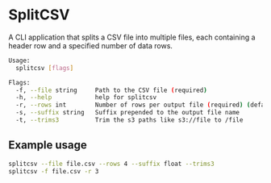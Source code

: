 # SplitCSV

A CLI application that splits a CSV file into multiple files, each containing a header row and a specified number of data rows.

```sh
Usage:
  splitcsv [flags]

Flags:
  -f, --file string     Path to the CSV file (required)
  -h, --help            help for splitcsv
  -r, --rows int        Number of rows per output file (required) (default 10)
  -s, --suffix string   Suffix prepended to the output file name
  -t, --trims3          Trim the s3 paths like s3://file to /file

```

## Example usage

```sh
splitcsv --file file.csv --rows 4 --suffix float --trims3
splitcsv -f file.csv -r 3
```
